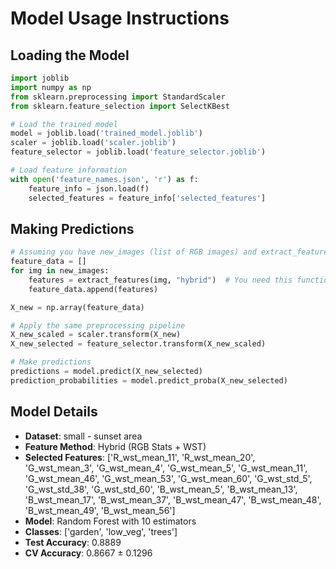 # Model Usage Instructions

## Loading the Model
```python
import joblib
import numpy as np
from sklearn.preprocessing import StandardScaler
from sklearn.feature_selection import SelectKBest

# Load the trained model
model = joblib.load('trained_model.joblib')
scaler = joblib.load('scaler.joblib')
feature_selector = joblib.load('feature_selector.joblib')

# Load feature information
with open('feature_names.json', 'r') as f:
    feature_info = json.load(f)
    selected_features = feature_info['selected_features']
```

## Making Predictions
```python
# Assuming you have new_images (list of RGB images) and extract_features function
feature_data = []
for img in new_images:
    features = extract_features(img, "hybrid")  # You need this function
    feature_data.append(features)

X_new = np.array(feature_data)

# Apply the same preprocessing pipeline
X_new_scaled = scaler.transform(X_new)
X_new_selected = feature_selector.transform(X_new_scaled)

# Make predictions
predictions = model.predict(X_new_selected)
prediction_probabilities = model.predict_proba(X_new_selected)
```

## Model Details
- **Dataset**: small - sunset area
- **Feature Method**: Hybrid (RGB Stats + WST)
- **Selected Features**: ['R_wst_mean_11', 'R_wst_mean_20', 'G_wst_mean_3', 'G_wst_mean_4', 'G_wst_mean_5', 'G_wst_mean_11', 'G_wst_mean_46', 'G_wst_mean_53', 'G_wst_mean_60', 'G_wst_std_5', 'G_wst_std_38', 'G_wst_std_60', 'B_wst_mean_5', 'B_wst_mean_13', 'B_wst_mean_17', 'B_wst_mean_37', 'B_wst_mean_47', 'B_wst_mean_48', 'B_wst_mean_49', 'B_wst_mean_56']
- **Model**: Random Forest with 10 estimators
- **Classes**: ['garden', 'low_veg', 'trees']
- **Test Accuracy**: 0.8889
- **CV Accuracy**: 0.8667 ± 0.1296
